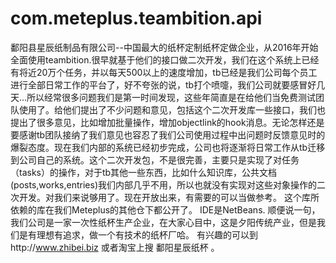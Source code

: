 # com.meteplus.teambition.api
鄱阳县星辰纸制品有限公司--中国最大的纸杯定制纸杯定做企业，从2016年开始全面使用teambition.很早就基于他们的接口做二次开发，我们在这个系统上已经有将近20万个任务，并以每天500以上的速度增加，tb已经是我们公司每个员工进行全部日常工作的平台了，好不夸张的说，tb打个喷嚏，我们公司就要感冒好几天...所以经常很多问题我们是第一时间发现，这些年简直是在给他们当免费测试团队使用了。给他们提出了不少问题和意见，包括这个二次开发库一些接口，我们也提出了很多意见，比如增加批量操作，增加objectlink的hook消息。无论怎样还是要感谢tb团队接纳了我们意见也容忍了我们公司使用过程中出问题时反馈意见时的爆裂态度。现在我们内部的系统已经初步完成，公司也将逐渐将日常工作从tb迁移到公司自己的系统。这个二次开发包，不是很完善，主要只是实现了对任务（tasks）的操作，对于tb其他一些东西，比如什么知识库，公共文档(posts,works,entries)我们内部几乎不用，所以也就没有实现对这些对象操作的二次开发。对我们来说够用了。现在开放出来，有需要的可以当做参考。
这个库所依赖的库在我们Meteplus的其他仓下都公开了。
IDE是NetBeans.
顺便说一句，我们公司是一家一次性纸杯生产企业，在大家心目中，这是夕阳传统产业，但是我们是有理想有追求，做一个有技术的纸杯厂哈。
有兴趣的可以到http://www.zhibei.biz 或者淘宝上搜 鄱阳星辰纸杯 。
